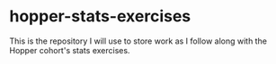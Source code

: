 # hopper-stats-exercises

This is the repository I will use to store work as I follow along with the Hopper cohort's stats exercises.


